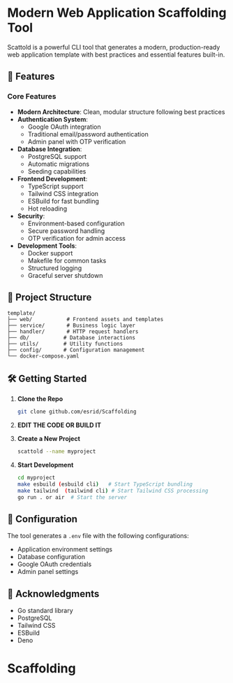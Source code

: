 # Modern Web Application Scaffolding Tool
Scattold is a powerful CLI tool that generates a modern, production-ready web application template with best practices and essential features built-in.

## 🚀 Features

### Core Features
- **Modern Architecture**: Clean, modular structure following best practices
- **Authentication System**:
  - Google OAuth integration
  - Traditional email/password authentication
  - Admin panel with OTP verification
- **Database Integration**:
  - PostgreSQL support
  - Automatic migrations
  - Seeding capabilities
- **Frontend Development**:
  - TypeScript support
  - Tailwind CSS integration
  - ESBuild for fast bundling
  - Hot reloading
- **Security**:
  - Environment-based configuration
  - Secure password handling
  - OTP verification for admin access
- **Development Tools**:
  - Docker support
  - Makefile for common tasks
  - Structured logging
  - Graceful server shutdown

## 📁 Project Structure

```
template/
├── web/           # Frontend assets and templates
├── service/       # Business logic layer
├── handler/       # HTTP request handlers
├── db/           # Database interactions
├── utils/        # Utility functions
├── config/       # Configuration management
└── docker-compose.yaml
```

## 🛠️ Getting Started

1. **Clone the Repo**
   ```bash
   git clone github.com/esrid/Scaffolding
   ```

1. **EDIT THE CODE OR BUILD IT**

2. **Create a New Project**
   ```bash
   scattold --name myproject
   ```

3. **Start Development**
   ```bash
   cd myproject
   make esbuild (esbuild cli)   # Start TypeScript bundling
   make tailwind  (tailwind cli) # Start Tailwind CSS processing 
   go run . or air  # Start the server
   ```

## 🔧 Configuration

The tool generates a `.env` file with the following configurations:
- Application environment settings
- Database configuration
- Google OAuth credentials
- Admin panel settings


## 🙏 Acknowledgments

- Go standard library
- PostgreSQL
- Tailwind CSS
- ESBuild
- Deno 
# Scaffolding
